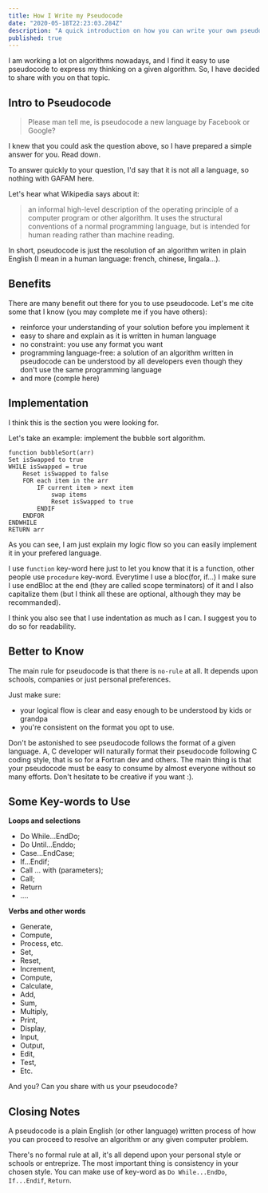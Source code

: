 ```yaml
---
title: How I Write my Pseudocode
date: "2020-05-18T22:23:03.284Z"
description: "A quick introduction on how you can write your own pseudocode"
published: true
---
```


I am working a lot on algorithms nowadays, and I find it easy to use pseudocode to express my thinking on a given algorithm. So, I have decided to share with you on that topic.

## Intro to Pseudocode
> Please man tell me, is pseudocode a new language by Facebook or Google?

I knew that you could ask the question above, so I have prepared a simple answer for you. Read down.

To answer quickly to your question, I'd say that it is not all a language, so nothing with GAFAM here.

Let's hear what Wikipedia says about it:

>  an informal high-level description of the operating principle of a computer program or other algorithm. It uses the structural conventions of a normal programming language, but is intended for human reading rather than machine reading.

In short, pseudocode is just the resolution of an algorithm writen in plain English (I mean in a human language: french, chinese, lingala...).

## Benefits
There are many benefit out there for you to use pseudocode. Let's me cite some that I know (you may complete me if you have others):
* reinforce your understanding of your solution before you implement it
* easy to share and explain as it is written in human language
* no constraint: you use any format you want
* programming language-free: a solution of an algorithm written in pseudocode can be understood by all developers even though they don't use the same programming language
* and more (comple here)  

## Implementation
I think this is the section you were looking for.

Let's take an example: implement the bubble sort algorithm.

```
function bubbleSort(arr)
Set isSwapped to true
WHILE isSwapped = true
    Reset isSwapped to false
    FOR each item in the arr
        IF current item > next item
            swap items
            Reset isSwapped to true
        ENDIF
    ENDFOR
ENDWHILE
RETURN arr
```
As you can see, I am just explain my logic flow so you can easily implement it in your prefered language.

I use `function` key-word here just to let you know that it is a function, other people use `procedure` key-word. Everytime I use a bloc(for, if...) I make sure I use endBloc at the end (they are called scope terminators) of it and I also capitalize them (but I think all these are optional, although they may be recommanded). 

I think you also see that I use indentation as much as I can. I suggest you to do so for readability.

## Better to Know
The main rule for pseudocode is that there is `no-rule` at all. It depends upon schools, companies or just personal preferences. 

Just make sure:

* your logical flow is clear and easy enough to be understood by kids or grandpa
* you're consistent on the format you opt to use.

Don't be astonished to see pseudocode follows the format of a given language. A, C developer will naturally format their pseudocode following C coding style, that is so for a Fortran dev and others. The main thing is that your pseudocode must be easy to consume by almost everyone without so many efforts. Don't hesitate to be creative if you want :).

## Some Key-words to Use

**Loops and selections**

* Do While...EndDo; 
* Do Until...Enddo; 
* Case...EndCase; 
* If...Endif; 
* Call ... with (parameters); 
* Call; 
* Return 
* ....

**Verbs and other words**

* Generate, 
* Compute, 
* Process, etc. 
* Set, 
* Reset, 
* Increment, 
* Compute, 
* Calculate, 
* Add, 
* Sum, 
* Multiply,
* Print, 
* Display, 
* Input, 
* Output, 
* Edit, 
* Test,
* Etc. 

And you? Can you share with us your pseudocode? 

## Closing Notes

A pseudocode is a plain English (or other language) written process of how you can proceed to resolve an algorithm or any given computer problem.

There's no formal rule at all, it's all depend upon your personal style or schools or entreprize. The most important thing is consistency in your chosen style. You can make use of key-word as `Do While...EndDo`, `If...Endif`, `Return`.